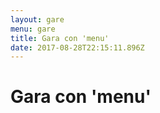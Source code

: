 ```yaml
---
layout: gare
menu: gare
title: Gara con 'menu'
date: 2017-08-28T22:15:11.896Z
---
```

# Gara con 'menu'
